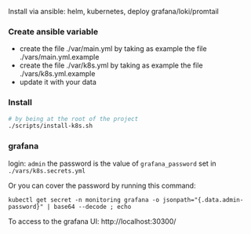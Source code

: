 Install via ansible: helm, kubernetes, deploy grafana/loki/promtail 

### Create ansible variable

- create the file ./var/main.yml by taking as example the file ./vars/main.yml.example
- create the file ./var/k8s.yml by taking as example the file ./vars/k8s.yml.example
- update it with your data

### Install
```bash
# by being at the root of the project
./scripts/install-k8s.sh
```

### grafana

login: `admin`
the password is the value of `grafana_password` set in `./vars/k8s.secrets.yml`

Or you can cover the password by running this command:
```
kubectl get secret -n monitoring grafana -o jsonpath="{.data.admin-password}" | base64 --decode ; echo
```

To access to the grafana UI: http://localhost:30300/
